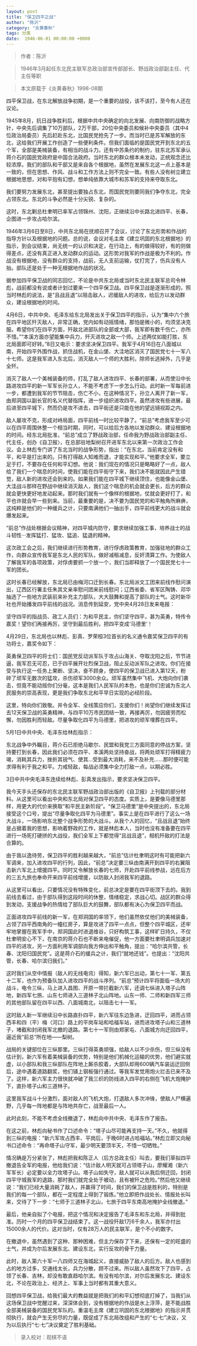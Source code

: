 ```yaml
---
layout: post
title: "保卫四平之战"
author: "陈沂"
category: "炎黄春秋"
tags: 分类
date:  1946-06-01 00:00:00 +0000
---
```


> 作者：陈沂



> 1946年3月起任东北民主联军总政治部宣传部部长、野战政治部副主任、代主任等职



> 本文原载于《炎黄春秋》1998-08期



四平保卫战，在东北解放战争初期，是一个重要的战役，该不该打，至今有人还在议论。



1945年8月，抗日战争胜利后，根据中共中央确定的向北发展、向南防御的战略方针，中央先后调集了10万部队，2万干部，20位中央委员和候补中央委员（其中4位政治局委员）先后赶赴东北，比国民党抢先了一步。而当时已是苏军解放的东北，这给我们开展工作创造了一些便利条件。但我们面临的是国民党开到东北的五个军，全部是美械装备，有相当的战斗力。还有中苏条约的制约，驻东北苏军承认蒋介石的国民党政府是中国合法政府。当时东北的群众根本未发动，正统观念还比较浓厚。我们的部队和干部又是来自各个根据地，虽然在发展东北这一点上基本是一致的，但在思想、作风、战斗和工作方法上则不完全一致。有些人没有树立建立根据地思想，对和平抱有幻想，想单纯依靠大城市和苏军的支持来夺取东北。



我们要努力发展东北，甚至提出要独占东北，而国民党则要同我们争夺东北，完全占领东北。东北的斗争必然是十分尖锐、复杂的。



这时，东北剿总杜聿明已率军占领锦州、沈阳，正继续沿中长路北进四平、长春，企图进一步攻占哈尔滨。



1946年3月6日至8日，中共东北局在抚顺召开了会议，讨论了东北形势和作战的指导方针以及根据地的问题。总的说，会议对毛主席《建立巩固的东北根据地》的指示，到会议结束，尚无统一的认识和决定，在行动上，有的做得较好，有的则做得差点，还没有真正进入发动群众的运动。这形势对我军的作战是极为不利的。作战没有根据地，没有群众的支持，战前，无人支前运输，仗打完了，伤兵没有人抬。部队还是处于一种无根据地作战的状况。



据参加四平保卫战的同志回忆，不论是中共东北局或当时东北民主联军总司令林彪，战前都没有说或者计划过要来一个四平保卫战。四平保卫战是逐渐形成的，照当时林彪的说法，是“且战且退”以阻击敌人，迟缓敌人的进攻，给后方以发动群众，建设根据地的时间。



4月6日，中共中央、毛泽东给东北局发出关于保卫四平的指示，认为“集中六个旅在四平地区歼灭敌人，非常正确，党内如有动摇情绪，那怕是微小的，均须坚决克服。希望你们在四平方面，歼敌北进部队的全部或大部，我军即有数千伤亡，亦所不惜。”“本溪方面亦望能集中兵力，歼灭进攻之敌一个师。上述两仗如能打胜，东北局面即可好转。”8日又电示：要求坚决保卫四平。我军于4月16日在八面城以南，开始四平外围作战，抓住战机，在金山堡、大洼地区消灭了国民党七十一军八十七师。这是我军进入东北后，消灭敌人一个师的大胜利，除师长逃掉外，几乎是全歼。



消灭了敌人一个美械装备的师，打乱了敌人进攻四平、长春的部署，从而使沿中长路进攻四平的新一军军长孙立人，不能不考虑下一步怎么行动。此时新一军每前进一步，都遭到我军的节节阻击，伤亡不小，在这种情况下，孙立人离开了新一军，由郑洞国以副长官的名义代替指挥，进一步组织进攻四平。虽然进攻有些进展，最后进至四平城下，然而仍是攻不进去，四平街还是只能在他的望远镜视距之内。



敌人屡攻不克，形成对峙局面，四平前线一时比较平静了。“前总”考虑我军至少可以在四平周围休整一个相当时期，同时，可以给后方各地以发动群众、建设根据地的时间。经东北局批准，“前总”成立了野战政治部，任命我为野战政治部副主任、代主任，创办《自卫报〉，在总部驻地梨树召开进军东北以来第一次政治工作会议。会上林彪专门讲了东北当时的战争形势，指出：“在东北，当前肯定没有和平，和平是打出来的。只有打得敌人知难而退，才能实现和平。”他要求全军，要立足于打，不要存在任何和平幻想。他说：我们现在的情况只是略略好了一点，敌人给了我们一个喘息的时间，使我们能在四平街守下来，我们决不能就因此产生错觉，敌人新的进攻还会到来的。如果我们能在四平城下继续顶住，也能像金山堡、大洼战斗那样在野战中继续消灭敌人，我们这个喘息的机会就会更长，后方的群众就会更快更好地发动起来。那时我们就有一个像样的根据地，仗就会更好打了，和平也许就会早一些到来。当前，最重要的是，决不要为国民党的和平触角所麻痹，这纯粹是他们的一种缓兵之计，只要南满他们一抽出手，四平前线更大的战斗就会爆发起来。



“前总”作战处根据会议精神，对四平城内防守，要求继续加强工事，培养战士的战斗韧性···发挥猛打、猛攻、猛追、猛退的精神。

这次政工会之后，我们继续进行形势教育，进行俘虏政策教育，加强驻地的群众工作，向群众宣传我军是东北人民的军队，做好减租减息，反奸清算工作。为使敌人了解我军的各项政策，对俘虏要抓一个放一个，我们当即释放了一个国民党七十一军的团长。

这时长春已经解放，东北局已由梅河口迁到长春。东北局派文工团来前线作慰问演出，辽西区行署主任朱其文亲率慰问团来前线慰问；辽西省委、省军区陶铸、邓华抽选了一些地方武装前来补充主力部队，大大鼓舞和提高了部队的士气。这时新华社也开始播发四平前线的战况。消息传到延安，党中央4月28日发来电报：

坚守四平的指战员、政工人员们：为和平民主，你们坚守四平，甚为英勇，特传令嘉奖！望你们再接再厉，坚守到最后胜利，把四平变成‘马德里’！

4月29日，东北局也以林彪、彭真、罗荣桓3位首长的名义通令嘉奖保卫四平的有功将士，嘉奖令如下：

英勇保卫四平的将士们：国民党反动派军队于攻占山海关、夺取沈阳之后，节节进逼，我军忍无可忍，已于四平展开壮烈保卫战，阻止反动派军队之进攻。你们在接受与执行这一任务上果断、坚决，奋不顾身，使四平的保卫战已进入第12天，粉碎了顽军无数次的猛攻，杀伤顽军3000余众。顽军虽然集中飞机、大炮向你们袭击，但竟不能动摇你们分毫，这本是我们人民军队的本色，也是你们忠诚为东北人民服务的崇高表现，更是我们争取东北和平早日实现的必经阶段。

这里，特向你们致敬。并令全军、全线策应你们，支援你们！尚望你们继续发挥过去12天保卫战的英勇精神，与四平10万市民团结一致，再接再厉，勿因疲劳而松懈，勿因胜利而轻敌。尽量争取化四平为马德里，把进攻的顽军埋葬在四平。

5月1日中共中央、毛泽东给林彪指示：

东北战争中外瞩目，蒋介石已拒绝马歇尔、民盟和我党三方面同意的停战方案，坚持要打到长春，因此我们必须在四平、本溪两处坚持奋战，将两处顽军打得精疲力竭，消耗其兵力，挫折其锐气、使其...受到最大消耗，来不及补充……那时便可能求得有利于我之和平。力戒轻敌，每战必须集中全力打敌一点，以期必胜。

3日中共中央毛泽东连续给林彪、彭真发出指示，要求坚决保卫四平。

我今天手头还保存的东北民主联军野战政治部出版的《自卫报》上刊载的部分材料。从这里可以看出中央和东北局对保卫四平的态度。实质上，是要像马德里那样，用更大的代价来换取“和平民主新阶段”。“保卫马德里”是中央提出的，东北局接受这个口号，提出“尽量争取化四平为马德里”。事实上是在四平进行了这么一场大战斗，一场影响东北整个战争形势的大战斗。从我个人的回忆，“且战且退”始终是占据着我的思想，影响着野政的工作，就是林彪本人，当时也没有准备要在四平进行一场死打硬拼的大战役，我们全军上下都觉得“且战且退”，相机歼敌的打法是合算的。

由于我以逸待劳，保卫四平的胜利越来越大，“前总”估计杜聿明这时有可能把新六军调来，加入进攻四平的行列，因此，“前总”决定要三纵由南满开到四平的右翼阻击新六军北上增援四平。同时又令解放长春的七师，开赴四平前线参战，远在后方的三五九旅也奉命开来四平前线增援，以防敌人封闭我军的退路。

从这里可以看出，只要情况没有特殊变化，前总决定是要在四平街顶下去的。我到前线去看过，由于部队得到这段时间的休整，情绪稳定，求战心切。战区的群众得到发动，支援战争的热情给了部队巨大的鼓舞，部队都有决心为保卫四平而战。

正面进攻四平前线的新一军，在郑洞国的率领下，他们虽然依仗他们的美械装备，占领了四平西南角的一幢红房子，算是攻进了四平一点点，但整个四平城区，还牢牢地掌握在我军手中，郑洞国此时进退维谷，只好构筑工事，这样旷日持久，不仅杜聿明安心不下，在南京的蒋介石也不断来电催促，他一方面要杜聿明调兵加速对四平的进攻，另一方面利用军调部向我方伸出和平触角，提出：“哈尔滨共管，长春、沈阳归国民党”。这是蒋介石的缓兵之计，我们“就地还钱”。也提出：“沈阳共管，长春、哈尔滨归我们。”

这时我们从空中情报（敌人的无线电讯）得知，新六军已出动，第七十一军、第五十二军，也作为预备队加入进攻四平的战斗序列。“前总”预计四平将面临一场大的战斗，电令三纵，马上进入昌图、开原一带拦截新六军，还调七纵进入塔子山阵地，新四军七旅、山东七师进入三道林子北山阵地。山东一师、二师和新四军三师的其他部队留在四平以西、八面城南北，以阻击七十一军。

这时敌人新一军继续沿中长路直扑四平，新六军往东边急进，迂回四平，进而占领西丰和四（平）梅（河口）路上的平岗车站和哈福车站，进而进攻塔子山和三道林子，堵截和封闭我军北撤的退路。第七十一军则由郑家屯、八面城方向迂回四平，逼近我“前总”所在地——梨树。

战局的关键部位在三纵那里。三纵打得英勇顽强，给敌人以不少杀伤，但三纵没有估计到，新六军有着美械装备的优势，特别是他们机械化运输的优势，他们避实就虚，以小部队和我三纵部队在阵地上厮杀胶着，大部队却用600辆汽车装运迂回侧后，途中遇着道路翻浆，他们铺上钢板强行通过。等我军发觉用炮火拦击已来不及了。这样，新六军主力很快就冲破了我三织的防线进入四平的右侧在飞机大炮掩护下，直扑塔子山和三道林子。

这里我军战斗十分激烈，面对敌人的飞机大炮，打退敌人多次冲锋，使敌人尸横遍野，几乎每一阵地都是与阵地共存亡，战至最后一人。

此时此刻，不能不考虑全线撤退了，林彪向中共中央、毛泽东作了报告。

在这之前，林彪向秘书作了口述命令：“塔子山尽可能再支持一天。”不久，他就得到三纵的电报：“新六军攻占西丰、平岗后，于晚6时进占哈福站。”林彪立即又向秘书口述命令：“再命塔子山守军，最少明天要顶半天，不惜一切牺牲。”

情况确是万分紧张了，林彪把我和陈正人（后方总政主任）叫去，要我们草拟四平撤退告全军的电报，他给我们说：“估计敌人明天就可占领塔子山，廖耀湘（新六军军长）必定要以全力攻塔子山。塔子山如失守，敌人就可以从我后侧迁回，封闭四平守城我军的退路，那时我们就完全处于被动，且有被歼之危险。”然后他又继续说：“我们已经大量消耗了敌人，并赢得了时间，我们的保卫战是胜利的，特别是我们的每一个部队，都在一定程度上得到了锻炼。”他立即把作战处长、情报处长叫来，交待了下一步：“七师于三道林子北山，七旅于四平东南高地掩护全线撤退。”

最后，他亲自拟了个电报，把这个情况和决定报告了毛泽东和东北局，并得到批准。历时一个月的四平保卫战结束了。这一战役歼敌1万6千余人，我军亦付出15000余人的代价。这对当时，仅有28万人的民主联军，是个不小的数字。

在撤退中，虽然遇到了这种、那种困难，但主力保存了下来，还保有一定的旺盛的士气，并成为尔后发展东北、建设东北，实行反攻的骨干力量。

此时，敌人第六十军一八四师又在海城起义，直接威胁了敌人的后方。敌人也感到占的地方过多，交通线太长，兵力分散，顾不过来。所以敌人虽然攻下了四平，占领了长春、吉林，却没有敢直趋哈尔滨。有没有哈尔滨，对尔后发展东北、建设东北，不论在政治上、经济上、军事上当时都有其重大意义。

回想四平保卫战，给我们最大的教益就是把我们的和平幻想彻底打掉了，当我们从这场保卫战中觉醒过来，深深体会到，没有根据地的作战是水上浮萍，是不能战胜全部美械装备的国民党军队的。重温毛主席《建立巩固的东北根据地》的指示并贯彻执行，就会产生无穷尽的力量，既促成了东北局改组和产生的“七·七”决议，又为以后执行“七·七”决议奠定了胜利基础。

> 录入校对：观棋不语